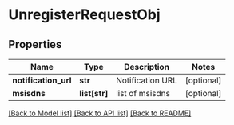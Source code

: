 # UnregisterRequestObj

## Properties
Name | Type | Description | Notes
------------ | ------------- | ------------- | -------------
**notification_url** | **str** | Notification URL | [optional] 
**msisdns** | **list[str]** | list of msisdns | [optional] 

[[Back to Model list]](../README.md#documentation-for-models) [[Back to API list]](../README.md#documentation-for-api-endpoints) [[Back to README]](../README.md)


